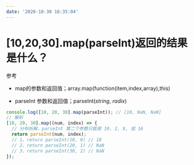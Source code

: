 ```yaml
---
date: '2020-10-30 16:35:04'
---
```


# [10,20,30].map(parseInt)返回的结果是什么？

参考

- map的参数和返回值；array.map(function(item,index,array),this)

- parseInt 参数和返回值；parseInt(_string_, _radix_)

```js
console.log([10, 20, 30].map(parseInt)); // [10, NaN, NaN]
// 解析
[10, 20, 30].map((num, index) => {
  // 分布拆解，parseInt 第二个参数只能是 10, 2, 8, 或 16
  return parseInt(num, index);
  // 1、return parseInt(10, 0) // 10
  // 2、return parseInt(20, 1) // NaN
  // 3、return parseInt(30, 2) // NaN
});
```
